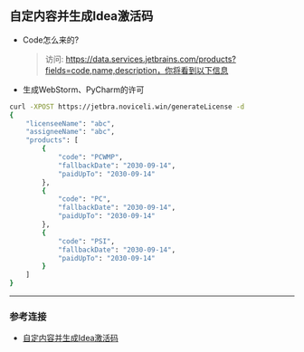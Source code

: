 ## 自定内容并生成Idea激活码
- Code怎么来的?
  > 访问: https://data.services.jetbrains.com/products?fields=code,name,description，你将看到以下信息
- 生成WebStorm、PyCharm的许可
```bash
curl -XPOST https://jetbra.noviceli.win/generateLicense -d
{
    "licenseeName": "abc",
    "assigneeName": "abc",
    "products": [
        {
            "code": "PCWMP",
            "fallbackDate": "2030-09-14",
            "paidUpTo": "2030-09-14"
        },
        {
            "code": "PC",
            "fallbackDate": "2030-09-14",
            "paidUpTo": "2030-09-14"
        },
        {
            "code": "PSI",
            "fallbackDate": "2030-09-14",
            "paidUpTo": "2030-09-14"
        }
    ]
}
```
---
### 参考连接
- [自定内容并生成Idea激活码](https://linux.do/t/topic/1798)